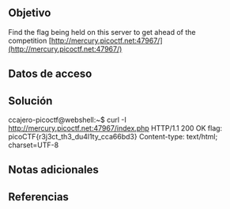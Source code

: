 ## Objetivo
Find the flag being held on this server to get ahead of the competition [http://mercury.picoctf.net:47967/](http://mercury.picoctf.net:47967/)

## Datos de acceso

## Solución

ccajero-picoctf@webshell:~$ curl -I  http://mercury.picoctf.net:47967/index.php
HTTP/1.1 200 OK
flag: picoCTF{r3j3ct_th3_du4l1ty_cca66bd3}
Content-type: text/html; charset=UTF-8
## Notas adicionales

## Referencias
